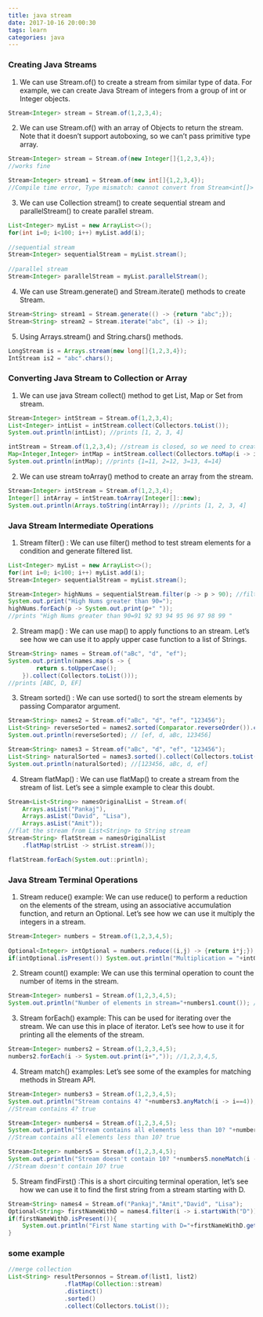 ```yaml
---
title: java stream
date: 2017-10-16 20:00:30
tags: learn
categories: java
---
```


### Creating Java Streams

1. We can use Stream.of() to create a stream from similar type of data. For example, we can create Java Stream of integers from a group of int or Integer objects.
```java
Stream<Integer> stream = Stream.of(1,2,3,4);
```
2. We can use Stream.of() with an array of Objects to return the stream. Note that it doesn’t support autoboxing, so we can’t pass primitive type array.
```java
Stream<Integer> stream = Stream.of(new Integer[]{1,2,3,4}); 
//works fine

Stream<Integer> stream1 = Stream.of(new int[]{1,2,3,4}); 
//Compile time error, Type mismatch: cannot convert from Stream<int[]> to Stream<Integer>
```
3. We can use Collection stream() to create sequential stream and parallelStream() to create parallel stream.
```java
List<Integer> myList = new ArrayList<>();
for(int i=0; i<100; i++) myList.add(i);
		
//sequential stream
Stream<Integer> sequentialStream = myList.stream();
		
//parallel stream
Stream<Integer> parallelStream = myList.parallelStream();
```
4. We can use Stream.generate() and Stream.iterate() methods to create Stream.
```java
Stream<String> stream1 = Stream.generate(() -> {return "abc";});
Stream<String> stream2 = Stream.iterate("abc", (i) -> i);
```
5. Using Arrays.stream() and String.chars() methods.
```java
LongStream is = Arrays.stream(new long[]{1,2,3,4});
IntStream is2 = "abc".chars();
```

### Converting Java Stream to Collection or Array

1. We can use java Stream collect() method to get List, Map or Set from stream.
```java
Stream<Integer> intStream = Stream.of(1,2,3,4);
List<Integer> intList = intStream.collect(Collectors.toList());
System.out.println(intList); //prints [1, 2, 3, 4]

intStream = Stream.of(1,2,3,4); //stream is closed, so we need to create it again
Map<Integer,Integer> intMap = intStream.collect(Collectors.toMap(i -> i, i -> i+10));
System.out.println(intMap); //prints {1=11, 2=12, 3=13, 4=14}
```
2. We can use stream toArray() method to create an array from the stream.
```java
Stream<Integer> intStream = Stream.of(1,2,3,4);
Integer[] intArray = intStream.toArray(Integer[]::new);
System.out.println(Arrays.toString(intArray)); //prints [1, 2, 3, 4]
```

### Java Stream Intermediate Operations

1. Stream filter() : We can use filter() method to test stream elements for a condition and generate filtered list.
```java
List<Integer> myList = new ArrayList<>();
for(int i=0; i<100; i++) myList.add(i);
Stream<Integer> sequentialStream = myList.stream();

Stream<Integer> highNums = sequentialStream.filter(p -> p > 90); //filter numbers greater than 90
System.out.print("High Nums greater than 90=");
highNums.forEach(p -> System.out.print(p+" "));
//prints "High Nums greater than 90=91 92 93 94 95 96 97 98 99 "
```
2. Stream map() : We can use map() to apply functions to an stream. Let’s see how we can use it to apply upper case function to a list of Strings.
```java
Stream<String> names = Stream.of("aBc", "d", "ef");
System.out.println(names.map(s -> {
		return s.toUpperCase();
	}).collect(Collectors.toList()));
//prints [ABC, D, EF]
```
3. Stream sorted() : We can use sorted() to sort the stream elements by passing Comparator argument.
```java
Stream<String> names2 = Stream.of("aBc", "d", "ef", "123456");
List<String> reverseSorted = names2.sorted(Comparator.reverseOrder()).collect(Collectors.toList());
System.out.println(reverseSorted); // [ef, d, aBc, 123456]

Stream<String> names3 = Stream.of("aBc", "d", "ef", "123456");
List<String> naturalSorted = names3.sorted().collect(Collectors.toList());
System.out.println(naturalSorted); //[123456, aBc, d, ef]
```
4. Stream flatMap() : We can use flatMap() to create a stream from the stream of list. Let’s see a simple example to clear this doubt.
```java
Stream<List<String>> namesOriginalList = Stream.of(
	Arrays.asList("Pankaj"), 
	Arrays.asList("David", "Lisa"),
	Arrays.asList("Amit"));
//flat the stream from List<String> to String stream
Stream<String> flatStream = namesOriginalList
	.flatMap(strList -> strList.stream());

flatStream.forEach(System.out::println);
```

### Java Stream Terminal Operations

1. Stream reduce() example: We can use reduce() to perform a reduction on the elements of the stream, using an associative accumulation function, and return an Optional. Let’s see how we can use it multiply the integers in a stream.
```java
Stream<Integer> numbers = Stream.of(1,2,3,4,5);
		
Optional<Integer> intOptional = numbers.reduce((i,j) -> {return i*j;});
if(intOptional.isPresent()) System.out.println("Multiplication = "+intOptional.get()); //120
```
2. Stream count() example: We can use this terminal operation to count the number of items in the stream.
```java
Stream<Integer> numbers1 = Stream.of(1,2,3,4,5);
System.out.println("Number of elements in stream="+numbers1.count()); //5
```
3. Stream forEach() example: This can be used for iterating over the stream. We can use this in place of iterator. Let’s see how to use it for printing all the elements of the stream.
```java
Stream<Integer> numbers2 = Stream.of(1,2,3,4,5);
numbers2.forEach(i -> System.out.print(i+",")); //1,2,3,4,5,
```
4. Stream match() examples: Let’s see some of the examples for matching methods in Stream API.
```java
Stream<Integer> numbers3 = Stream.of(1,2,3,4,5);
System.out.println("Stream contains 4? "+numbers3.anyMatch(i -> i==4));
//Stream contains 4? true

Stream<Integer> numbers4 = Stream.of(1,2,3,4,5);
System.out.println("Stream contains all elements less than 10? "+numbers4.allMatch(i -> i<10));
//Stream contains all elements less than 10? true

Stream<Integer> numbers5 = Stream.of(1,2,3,4,5);
System.out.println("Stream doesn't contain 10? "+numbers5.noneMatch(i -> i==10));
//Stream doesn't contain 10? true
```
5. Stream findFirst() :This is a short circuiting terminal operation, let’s see how we can use it to find the first string from a stream starting with D.
```java
Stream<String> names4 = Stream.of("Pankaj","Amit","David", "Lisa");
Optional<String> firstNameWithD = names4.filter(i -> i.startsWith("D")).findFirst();
if(firstNameWithD.isPresent()){
	System.out.println("First Name starting with D="+firstNameWithD.get()); //David
}
```

### some example
```java
//merge collection
List<String> resultPersonnos = Stream.of(list1, list2)
                .flatMap(Collection::stream)
                .distinct()
                .sorted()
                .collect(Collectors.toList());
```